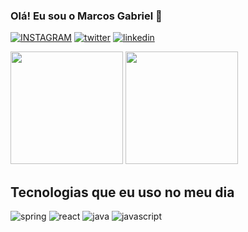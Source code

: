 
### Olá! Eu sou o Marcos Gabriel 👋

[![INSTAGRAM](https://img.shields.io/badge/Instagram-E4405F?style=for-the-badge&logo=instagram&logoColor=white)](https://www.instagram.com/marcosgabrielsantos_/)
[![twitter](https://img.shields.io/badge/Twitter-1DA1F2?style=for-the-badge&logo=twitter&logoColor=white)](https://twitter.com/MarcosG2007_)
[![linkedin](https://img.shields.io/badge/LinkedIn-0077B5?style=for-the-badge&logo=linkedin&logoColor=white)](https://www.linkedin.com/in/marcos-gabriel-08043b22b)

<img height="180em" src="https://github-readme-stats.vercel.app/api?username=mARCOS443&show_icons=true&theme=dark&include_all_commits=true&count_private=true"/>

<img height="180em" src="https://github-readme-stats.vercel.app/api/top-langs/?username=mARCOS443&layout=compact&langs_count=7&theme=dark"/>

## Tecnologias que eu uso no meu dia
<div style="display: inline_block">
  <img aling="center" alt="spring" src="https://img.shields.io/badge/Spring-6DB33F?style=for-the-badge&logo=spring&logoColor=white">
  <img aling="center" alt="react" src="https://img.shields.io/badge/React-20232A?style=for-the-badge&logo=react&logoColor=61DAFB">
  <img aling="center" alt="java" src="https://img.shields.io/badge/Java-ED8B00?style=for-the-badge&logo=java&logoColor=white">
  <img aling="center" alt="javascript" src="https://img.shields.io/badge/JavaScript-F7DF1E?style=for-the-badge&logo=javascript&logoColor=black">
</div>
